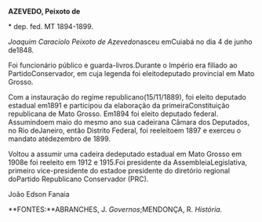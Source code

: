 **AZEVEDO, Peixoto de**

\* dep. fed. MT 1894-1899.

*Joaquim Caraciolo Peixoto de Azevedo*nasceu emCuiabá no dia 4 de junho
de1848.

Foi funcionário público e guarda-livros.Durante o Império era filiado ao
PartidoConservador, em cuja legenda foi eleitodeputado provincial em
Mato Grosso.

Com a instauração do regime republicano(15/11/1889), foi eleito deputado
estadual em1891 e participou da elaboração da primeiraConstituição
republicana de Mato Grosso. Em1894 foi eleito deputado federal.
Assumindoem maio do mesmo ano sua cadeirana Câmara dos Deputados, no Rio
deJaneiro, então Distrito Federal, foi reeleitoem 1897 e exerceu o
mandato atédezembro de 1899.

Voltou a assumir uma cadeira dedeputado estadual em Mato Grosso em 1908e
foi reeleito em 1912 e 1915.Foi presidente da AssembleiaLegislativa,
primeiro vice-presidente do estadoe presidente do diretório regional
doPartido Republicano Conservador (PRC).

João Edson Fanaia

**FONTES:**ABRANCHES, J. *Governos*;MENDONÇA, R. *História.*
